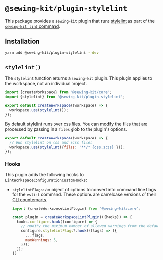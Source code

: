 # `@sewing-kit/plugin-stylelint`

This package provides a `sewing-kit` plugin that runs [stylelint](https://stylelint.io) as part of the [`sewing-kit lint` command](TODO).

## Installation

```sh
yarn add @sewing-kit/plugin-stylelint --dev
```

## `stylelint()`

The `stylelint` function returns a `sewing-kit` plugin. This plugin applies to the workspace, not an individual project.

```js
import {createWorkspace} from '@sewing-kit/core';
import {stylelint} from '@sewing-kit/plugin-stylelint';

export default createWorkspace((workspace) => {
  workspace.use(stylelint());
});
```

By default stylelint runs over css files. You can modify the files that are processed by passing in a `files` glob to the plugin's options.

```js
export default createWorkspace((workspace) => {
  // Run stylelint on css and scss files
  workspace.use(stylelint({files: '**/*.{css,scss}'}));
});
```

### Hooks

This plugin adds the following hooks to `LintWorkspaceConfigurationCustomHooks`:

- `stylelintFlags`: an object of options to convert into command line flags for the `eslint` command. These options are camelcase versions of their [CLI counterparts](https://stylelint.io/user-guide/usage/cli/).

  ```js
  import {createWorkspaceLintPlugin} from '@sewing-kit/core';

  const plugin = createWorkspaceLintPlugin(({hooks}) => {
    hooks.configure.hook((configure) => {
      // Modify the maximum number of allowed warnings from the default of 0
      configure.stylelintFlags?.hook((flags) => ({
        ...flags,
        maxWarnings: 5,
      }));
    });
  });
  ```
